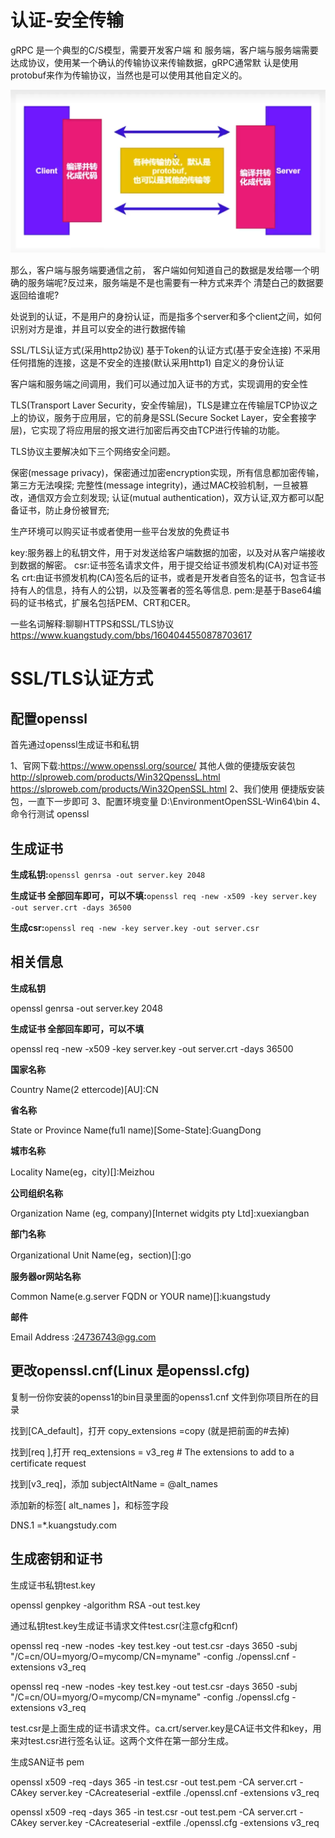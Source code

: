 # 认证-安全传输

gRPC 是一个典型的C/S模型，需要开发客户端 和 服务端，客户端与服务端需要达成协议，使用某一个确认的传输协议来传输数据，gRPC通常默
认是使用protobuf来作为传输协议，当然也是可以使用其他自定义的。

![grpc安全传输](images/grpc安全传输.png)

那么，客户端与服务端要通信之前，
客户端如何知道自己的数据是发给哪一个明确的服务端呢?反过来，服务端是不是也需要有一种方式来弄个
清楚白己的数据要返回给谁呢?

处说到的认证，不是用户的身扮认证，而是指多个server和多个client之间，如何识别对方是谁，并且可以安全的进行数据传输

SSL/TLS认证方式(采用http2协议)
基于Token的认证方式(基于安全连接)
不采用任何措施的连接，这是不安全的连接(默认采用http1)
自定义的身份认证

客户端和服务端之间调用，我们可以通过加入证书的方式，实现调用的安全性

TLS(Transport Laver Security，安全传输层)，TLS是建立在传输层TCP协议之上的协议，服务于应用层，它的前身是SSL(Secure Socket Layer，安全套接字层)，它实现了将应用层的报文进行加密后再交由TCP进行传输的功能。

TLS协议主要解决如下三个网络安全问题。

保密(message privacy)，保密通过加密encryption实现，所有信息都加密传输，第三方无法嗅探;
完整性(message integrity)，通过MAC校验机制，一旦被篡改，通信双方会立刻发现;
认证(mutual authentication)，双方认证,双方都可以配备证书，防止身份被冒充;

生产环境可以购买证书或者使用一些平台发放的免费证书

key:服务器上的私钥文件，用于对发送给客户端数据的加密，以及对从客户端接收到数据的解密。
csr:证书签名请求文件，用于提交给证书颁发机构(CA)对证书签名
crt:由证书颁发机构(CA)签名后的证书，或者是开发者自签名的证书，包含证书持有人的信息，持有人的公钥，以及签署者的签名等信息.
pem:是基于Base64编码的证书格式，扩展名包括PEM、CRT和CER。

一些名词解释:聊聊HTTPS和SSL/TLS协议 https://www.kuangstudy.com/bbs/1604044550878703617


# SSL/TLS认证方式

## 配置openssl

首先通过openssl生成证书和私钥

1、官网下载:https://www.openssl.org/source/
其他人做的便捷版安装包 http://slproweb.com/products/Win32QpenssL.html
https://slproweb.com/products/Win32OpenSSL.html
2、我们使用 便捷版安装包，一直下一步即可
3、配置环境变量 D:\EnvironmentOpenSSL-Win64\bin
4、命令行测试 openssl

## 生成证书

**生成私钥:**`openssl genrsa -out server.key 2048`

**生成证书 全部回车即可，可以不填:**`openssl req -new -x509 -key server.key -out server.crt -days 36500`

**生成csr:**`openssl req -new -key server.key -out server.csr`

## 相关信息

**生成私钥**

openssl genrsa -out server.key 2048

**生成证书 全部回车即可，可以不填**

openssl req -new -x509 -key server.key -out server.crt -days 36500

**国家名称**

Country Name(2 ettercode)[AU]:CN

**省名称**

State or Province Name(fu1l name)[Some-State]:GuangDong

**城市名称**

Locality Name(eg，city)[]:Meizhou

**公司组织名称**

Organization Name (eg, company)[Internet widgits pty Ltd]:xuexiangban

**部门名称**

Organizational Unit Name(eg，section)[]:go

**服务器or网站名称**

Common Name(e.g.server FQDN or YOUR name)[]:kuangstudy

**邮件**

Email Address :24736743@gg.com

## 更改openssl.cnf(Linux 是openssl.cfg)

复制一份你安装的openss1的bin目录里面的openss1.cnf 文件到你项目所在的目录

找到[CA_default]，打开 copy_extensions =copy (就是把前面的#去掉)

找到[req ],打开 req_extensions = v3_reg # The extensions to add to a certificate request

找到[v3_req]，添加 subjectAltName = @alt_names

添加新的标签[ alt_names ]，和标签字段

DNS.1 =*.kuangstudy.com

## 生成密钥和证书

生成证书私钥test.key

openssl genpkey -algorithm RSA -out test.key

通过私钥test.key生成证书请求文件test.csr(注意cfg和cnf)

openssl req -new -nodes -key test.key -out test.csr -days 3650 -subj "/C=cn/OU=myorg/O=mycomp/CN=myname" -config ./openssl.cnf -extensions v3_req

openssl req -new -nodes -key test.key -out test.csr -days 3650 -subj "/C=cn/OU=myorg/O=mycomp/CN=myname" -config ./openssl.cfg -extensions v3_req

test.csr是上面生成的证书请求文件。ca.crt/server.key是CA证书文件和key，用来对test.csr进行签名认证。这两个文件在第一部分生成。

生成SAN证书 pem

openssl x509 -req -days 365 -in test.csr -out test.pem -CA server.crt -CAkey server.key -CAcreateserial -extfile ./openssl.cnf -extensions v3_req

openssl x509 -req -days 365 -in test.csr -out test.pem -CA server.crt -CAkey server.key -CAcreateserial -extfile ./openssl.cfg -extensions v3_req
